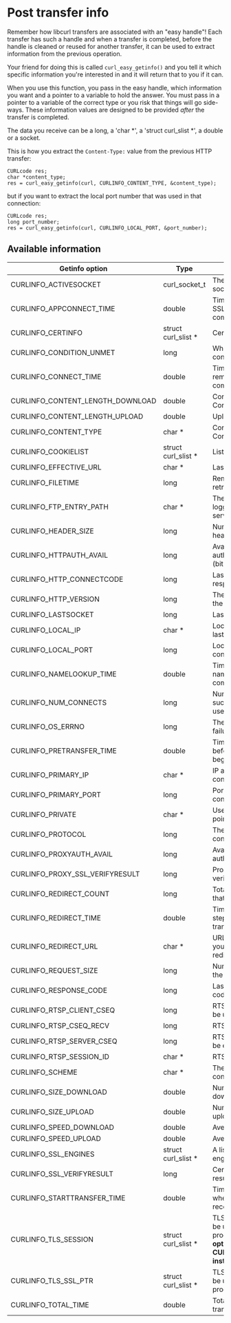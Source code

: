 # Post transfer info

Remember how libcurl transfers are associated with an "easy handle"! Each
transfer has such a handle and when a transfer is completed, before the handle
is cleaned or reused for another transfer, it can be used to extract
information from the previous operation.

Your friend for doing this is called `curl_easy_getinfo()` and you tell it
which specific information you're interested in and it will return that to you
if it can.

When you use this function, you pass in the easy handle, which information you
want and a pointer to a variable to hold the answer. You must pass in a
pointer to a variable of the correct type or you risk that things will go
side-ways. These information values are designed to be provided *after* the
transfer is completed.

The data you receive can be a long, a 'char *', a 'struct curl_slist *', a
double or a socket.

This is how you extract the `Content-Type:` value from the previous HTTP
transfer:

    CURLcode res;
    char *content_type;
    res = curl_easy_getinfo(curl, CURLINFO_CONTENT_TYPE, &content_type);

but if you want to extract the local port number that was used in that
connection:

    CURLcode res;
    long port_number;
    res = curl_easy_getinfo(curl, CURLINFO_LOCAL_PORT, &port_number);

## Available information

| Getinfo option          | Type   | Description |
|-------------------------|--------|-------------|
| CURLINFO_ACTIVESOCKET   | curl_socket_t | The session's active socket
| CURLINFO_APPCONNECT_TIME | double | Time from start until SSL/SSH handshake completed.
| CURLINFO_CERTINFO       | struct curl_slist * | Certificate chain
| CURLINFO_CONDITION_UNMET | long  | Whether or not a time conditional was met
| CURLINFO_CONNECT_TIME   | double | Time from start until remote host or proxy completed
| CURLINFO_CONTENT_LENGTH_DOWNLOAD | double | Content length from the Content-Length header
| CURLINFO_CONTENT_LENGTH_UPLOAD | double | Upload size
| CURLINFO_CONTENT_TYPE   | char * | Content type from the Content-Type header
| CURLINFO_COOKIELIST     | struct curl_slist * | List of all known cookies
| CURLINFO_EFFECTIVE_URL  | char * | Last used URL
| CURLINFO_FILETIME       | long   | Remote time of the retrieved document
| CURLINFO_FTP_ENTRY_PATH | char * | The entry path after logging in to an FTP server
| CURLINFO_HEADER_SIZE    | long   | Number of bytes of all headers received
| CURLINFO_HTTPAUTH_AVAIL | long   | Available HTTP authentication methods (bitmask)
| CURLINFO_HTTP_CONNECTCODE | long | Last proxy CONNECT response code
| CURLINFO_HTTP_VERSION   | long   | The http version used in the connection
| CURLINFO_LASTSOCKET     | long   | Last socket used
| CURLINFO_LOCAL_IP       | char * | Local-end IP address of last connection
| CURLINFO_LOCAL_PORT     | long   | Local-end port of last connection
| CURLINFO_NAMELOOKUP_TIME | double | Time from start until name resolving completed
| CURLINFO_NUM_CONNECTS   | long   | Number of new successful connections used for previous transfer
| CURLINFO_OS_ERRNO       | long   | The errno from the last failure to connect
| CURLINFO_PRETRANSFER_TIME | double | Time from start until just before the transfer begins
| CURLINFO_PRIMARY_IP     | char * | IP address of the last connection
| CURLINFO_PRIMARY_PORT   | long   | Port of the last connection
| CURLINFO_PRIVATE        | char * | User's private data pointer
| CURLINFO_PROTOCOL       | long   | The protocol used for the connection
| CURLINFO_PROXYAUTH_AVAIL | long  | Available HTTP proxy authentication methods
| CURLINFO_PROXY_SSL_VERIFYRESULT | long | Proxy certificate verification result
| CURLINFO_REDIRECT_COUNT | long   | Total number of redirects that were followed
| CURLINFO_REDIRECT_TIME  | double | Time taken for all redirect steps before the final transfer
| CURLINFO_REDIRECT_URL   | char * | URL a redirect would take you to, had you enabled redirects
| CURLINFO_REQUEST_SIZE   | long   | Number of bytes sent in the issued HTTP requests
| CURLINFO_RESPONSE_CODE  | long   | Last received response code
| CURLINFO_RTSP_CLIENT_CSEQ | long | RTSP CSeq that will next be used
| CURLINFO_RTSP_CSEQ_RECV  | long  | RTSP CSeq last received
| CURLINFO_RTSP_SERVER_CSEQ | long | RTSP CSeq that will next be expected
| CURLINFO_RTSP_SESSION_ID | char * | RTSP session ID
| CURLINFO_SCHEME         | char * | The scheme used for the connection
| CURLINFO_SIZE_DOWNLOAD  | double | Number of bytes downloaded
| CURLINFO_SIZE_UPLOAD    | double | Number of bytes uploaded
| CURLINFO_SPEED_DOWNLOAD | double | Average download speed
| CURLINFO_SPEED_UPLOAD   | double | Average upload speed
| CURLINFO_SSL_ENGINES    | struct curl_slist * | A list of OpenSSL crypto engines
| CURLINFO_SSL_VERIFYRESULT | long | Certificate verification result
| CURLINFO_STARTTRANSFER_TIME | double | Time from start until just when the first byte is received
| CURLINFO_TLS_SESSION    | struct curl_slist * | TLS session info that can be used for further processing.  (**Deprecated option, use CURLINFO_TLS_SSL_PTR instead!**)
| CURLINFO_TLS_SSL_PTR    | struct curl_slist * | TLS session info that can be used for further processing
| CURLINFO_TOTAL_TIME     | double | Total time of previous transfer
